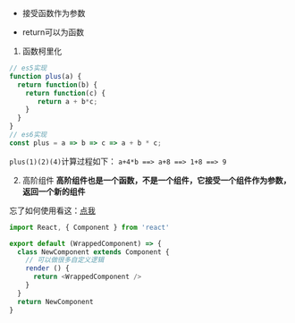 * 接受函数作为参数

* return可以为函数

1. 函数柯里化
``` JavaScript
// es5实现
function plus(a) {
  return function(b) {
    return function(c) {
       return a + b*c;
    }
  } 
}
// es6实现
const plus = a => b => c => a + b * c;
```
`plus(1)(2)(4)`计算过程如下：
`a+4*b ==> a+8 ==> 1+8 ==> 9`

2. 高阶组件
**高阶组件也是一个函数，不是一个组件，它接受一个组件作为参数，返回一个新的组件**

忘了如何使用看这：[点我](http://huziketang.mangojuice.top/books/react/lesson28)
```JavaScript
import React, { Component } from 'react'

export default (WrappedComponent) => {
  class NewComponent extends Component {
    // 可以做很多自定义逻辑
    render () {
      return <WrappedComponent />
    }
  }
  return NewComponent
}
```